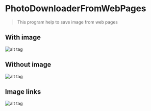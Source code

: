 # PhotoDownloaderFromWebPages

> This program help to save image from web pages

## With image
![alt tag](https://pp.vk.me/c837438/v837438483/d1d6/wGPPqCQHx1w.jpg)

## Without image
![alt tag](https://pp.vk.me/c837438/v837438483/d1cd/J7RzkIUqZP4.jpg)

## Image links
![alt tag](https://pp.vk.me/c837438/v837438483/d1c4/AaKXLUHsKis.jpg)


